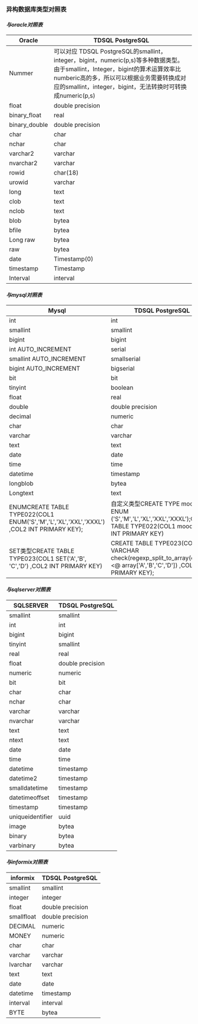 ### 异构数据库类型对照表

#### ***与oracle对照表***

| Oracle        | TDSQL PostgreSQL                                             |
| ------------- | ------------------------------------------------------------ |
| Nummer        | 可以对应 TDSQL PostgreSQL的smallint，integer，bigint，numeric(p,s)等多种数据类型。由于smallint，Integer，bigint的算术运算效率比numberic高的多，所以可以根据业务需要转换成对应的smallint，integer，bigint，无法转换时可转换成numeric(p,s) |
| float         | double precision                                             |
| binary_float  | real                                                         |
| binary_double | double precision                                             |
| char          | char                                                         |
| nchar         | char                                                         |
| varchar2      | varchar                                                      |
| nvarchar2     | varchar                                                      |
| rowid         | char(18)                                                     |
| urowid        | varchar                                                      |
| long          | text                                                         |
| clob          | text                                                         |
| nclob         | text                                                         |
| blob          | bytea                                                        |
| bfile         | bytea                                                        |
| Long raw      | bytea                                                        |
| raw           | bytea                                                        |
| date          | Timestamp(0)                                                 |
| timestamp     | Timestamp                                                    |
| Interval      | interval                                                     |

#### ***与mysql对照表***

| Mysql                                                        | TDSQL PostgreSQL                                             |
| ------------------------------------------------------------ | ------------------------------------------------------------ |
| int                                                          | int                                                          |
| smallint                                                     | smallint                                                     |
| bigint                                                       | bigint                                                       |
| int AUTO_INCREMENT                                           | serial                                                       |
| smallint AUTO_INCREMENT                                      | smallserial                                                  |
| bigint AUTO_INCREMENT                                        | bigserial                                                    |
| bit                                                          | bit                                                          |
| tinyint                                                      | boolean                                                      |
| float                                                        | real                                                         |
| double                                                       | double precision                                             |
| decimal                                                      | numeric                                                      |
| char                                                         | char                                                         |
| varchar                                                      | varchar                                                      |
| text                                                         | text                                                         |
| date                                                         | date                                                         |
| time                                                         | time                                                         |
| datetime                                                     | timestamp                                                    |
| longblob                                                     | bytea                                                        |
| Longtext                                                     | text                                                         |
| ENUMCREATE TABLE TYPE022(COL1 ENUM('S','M','L','XL','XXL','XXXL') ,COL2 INT PRIMARY KEY); | 自定义类型CREATE TYPE mood AS ENUM ('S','M','L','XL','XXL','XXXL');CREATE TABLE TYPE022(COL1 mood ,COL2 INT PRIMARY KEY) |
| SET类型CREATE TABLE TYPE023(COL1 SET('A','B', 'C','D') ,COL2 INT PRIMARY KEY) | CREATE TABLE TYPE023(COL1 VARCHAR check(regexp_split_to_array(col1,',') <@ array['A','B','C','D']) ,COL2 INT PRIMARY KEY); |

 

#### ***与sqlserver对照表***

| SQLSERVER        | TDSQL PostgreSQL |
| ---------------- | ---------------- |
| smallint         | smallint         |
| int              | int              |
| bigint           | bigint           |
| tinyint          | smallint         |
| real             | real             |
| float            | double precision |
| numeric          | numeric          |
| bit              | bit              |
| char             | char             |
| nchar            | char             |
| varchar          | varchar          |
| nvarchar         | varchar          |
| text             | text             |
| ntext            | text             |
| date             | date             |
| time             | time             |
| datetime         | timestamp        |
| datetime2        | timestamp        |
| smalldatetime    | timestamp        |
| datetimeoffset   | timestamp        |
| timestamp        | timestamp        |
| uniqueidentifier | uuid             |
| image            | bytea            |
| binary           | bytea            |
| varbinary        | bytea            |

#### ***与informix对照表***

| informix   | TDSQL PostgreSQL |
| ---------- | ---------------- |
| smallint   | smallint         |
| integer    | integer          |
| float      | double precision |
| smallfloat | double precision |
| DECIMAL    | numeric          |
| MONEY      | numeric          |
| char       | char             |
| varchar    | varchar          |
| lvarchar   | varchar          |
| text       | text             |
| date       | date             |
| datetime   | timestamp        |
| interval   | interval         |
| BYTE       | bytea            |